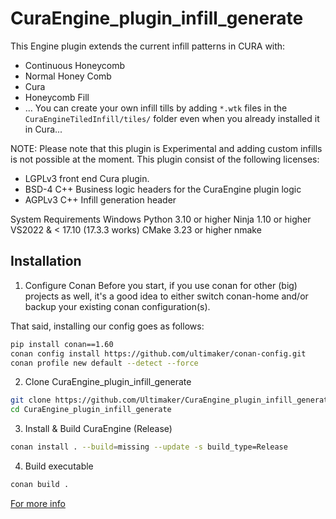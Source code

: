 # CuraEngine_plugin_infill_generate
This Engine plugin extends the current infill patterns in CURA with:

- Continuous Honeycomb
- Normal Honey Comb
- Cura
- Honeycomb Fill
- ... You can create your own infill tills by adding `*.wtk` files in the `CuraEngineTiledInfill/tiles/` folder even when you already installed it in Cura...

NOTE: Please note that this plugin is Experimental and adding custom infills is not possible at the moment.
This plugin consist of the following licenses:

- LGPLv3 front end Cura plugin.
- BSD-4 C++ Business logic headers for the CuraEngine plugin logic
- AGPLv3 C++ Infill generation header

System Requirements
Windows
    Python 3.10 or higher
    Ninja 1.10 or higher
    VS2022 & < 17.10 (17.3.3 works)
    CMake 3.23 or higher
    nmake


## Installation

1. Configure Conan
   Before you start, if you use conan for other (big) projects as well, it's a good idea to either switch conan-home and/or backup your existing conan configuration(s).

That said, installing our config goes as follows:
```bash
pip install conan==1.60
conan config install https://github.com/ultimaker/conan-config.git
conan profile new default --detect --force
```
2. Clone CuraEngine_plugin_infill_generate
```bash
git clone https://github.com/Ultimaker/CuraEngine_plugin_infill_generate.git CuraEngine_plugin_infill_generate
cd CuraEngine_plugin_infill_generate
```

3. Install & Build CuraEngine (Release)
```bash
conan install . --build=missing --update -s build_type=Release
```

4. Build executable
```bash
conan build .
```

[For more info](https://github.com/Ultimaker/CuraEngine/wiki/Building-CuraEngine-From-Source)
